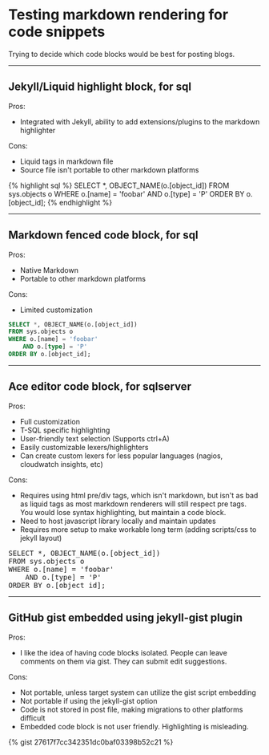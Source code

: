 
# Testing markdown rendering for code snippets

Trying to decide which code blocks would be best for posting blogs.

---

## Jekyll/Liquid highlight block, for sql

Pros:

* Integrated with Jekyll, ability to add extensions/plugins to the markdown highlighter

Cons:

* Liquid tags in markdown file
* Source file isn't portable to other markdown platforms

{% highlight sql %}
SELECT *, OBJECT_NAME(o.[object_id])
FROM sys.objects o
WHERE o.[name] = 'foobar'
	AND o.[type] = 'P'
ORDER BY o.[object_id];
{% endhighlight %}

---

## Markdown fenced code block, for sql

Pros:

* Native Markdown
* Portable to other markdown platforms

Cons:

* Limited customization

```sql
SELECT *, OBJECT_NAME(o.[object_id])
FROM sys.objects o
WHERE o.[name] = 'foobar'
	AND o.[type] = 'P'
ORDER BY o.[object_id];
```

---

## Ace editor code block, for sqlserver

Pros:

* Full customization
* T-SQL specific highlighting
* User-friendly text selection (Supports ctrl+A)
* Easily customizable lexers/highlighters
* Can create custom lexers for less popular languages (nagios, cloudwatch insights, etc)

Cons:

* Requires using html pre/div tags, which isn't markdown, but isn't as bad as liquid tags as most markdown renderers will still respect pre tags. You would lose syntax highlighting, but maintain a code block.
* Need to host javascript library locally and maintain updates
* Requires more setup to make workable long term (adding scripts/css to jekyll layout)

<pre id="editor">
SELECT *, OBJECT_NAME(o.[object_id])
FROM sys.objects o
WHERE o.[name] = 'foobar'
	AND o.[type] = 'P'
ORDER BY o.[object_id];</pre>

---

## GitHub gist embedded using jekyll-gist plugin

Pros:

* I like the idea of having code blocks isolated. People can leave comments on them via gist. They can submit edit suggestions.

Cons:

* Not portable, unless target system can utilize the gist script embedding
* Not portable if using the jekyll-gist option
* Code is not stored in post file, making migrations to other platforms difficult
* Embedded code block is not user friendly. Highlighting is misleading.

{% gist 27617f7cc342351dc0baf03398b52c21 %}

<style>.ace_editor { border: 1px solid lightgray; }</style>
<script src="/js/src-min-noconflict/ace.js"></script>
<script>ace.edit("editor", {mode: "ace/mode/sqlserver", theme: "ace/theme/sqlserver", maxLines: 20, readOnly: true});</script>
